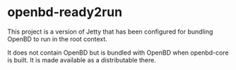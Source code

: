# openbd-ready2run

This project is a version of Jetty that has been configured for bundling OpenBD to run in the root context. 

It does not contain OpenBD but is bundled with OpenBD when openbd-core is built. It is made available as a distributable there.

